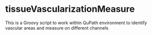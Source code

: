 # tissueVascularizationMeasure
This is a Groovy script to work within QuPath environment to identify vascular areas and measure on different channels
